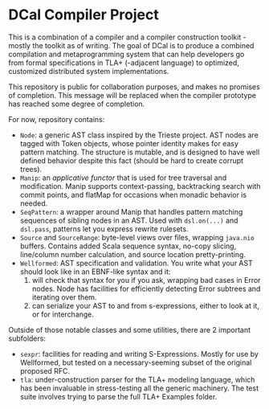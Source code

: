 # DCal Compiler Project

This is a combination of a compiler and a compiler construction toolkit - mostly the toolkit as of writing.
The goal of DCal is to produce a combined compilation and metaprogramming system that can help developers go from formal specifications in TLA+ (-adjacent language) to optimized, customized distributed system implementations.

This repository is public for collaboration purposes, and makes no promises of completion.
This message will be replaced when the compiler prototype has reached some degree of completion.

For now, repository contains:
- `Node`: a generic AST class inspired by the Trieste project. AST nodes are tagged with Token objects, whose pointer identity makes for easy pattern matching. The structure is mutable, and is designed to have well defined behavior despite this fact (should be hard to create corrupt trees).
- `Manip`: an _applicative functor_ that is used for tree traversal and modification. Manip supports context-passing, backtracking search with commit points, and flatMap for occasions when monadic behavior is needed.
- `SeqPattern`: a wrapper around Manip that handles pattern matching sequences of sibling nodes in an AST. Used with `dsl.on(...)` and `dsl.pass`, patterns let you express rewrite rulesets.
- `Source` and `SourceRange`: byte-level views over files, wrapping `java.nio` buffers. Contains added Scala sequence syntax, no-copy slicing, line/column number calculation, and source location pretty-printing.
- `Wellformed`: AST specification and validation. You write what your AST should look like in an EBNF-like syntax and it:
  1. will check that syntax for you if you ask, wrapping bad cases in Error nodes. Node has facilities for efficiently detecting Error subtrees and iterating over them.
  2. can serialize your AST to and from s-expressions, either to look at it, or for interchange.

Outside of those notable classes and some utilities, there are 2 important subfolders:
- `sexpr`: facilities for reading and writing S-Expressions. Mostly for use by Wellformed, but tested on a necessary-seeming subset of the original proposed RFC.
- `tla`: under-construction parser for the TLA+ modeling language, which has been invaluable in stress-testing all the generic machinery. The test suite involves trying to parse the full TLA+ Examples folder.
